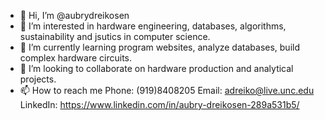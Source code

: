 - 👋 Hi, I’m @aubrydreikosen
- 👀 I’m interested in hardware engineering, databases, algorithms, sustainability and jsutics in computer science.
- 🌱 I’m currently learning program websites, analyze databases, build complex hardware circuits.
- 💞️ I’m looking to collaborate on hardware production and analytical projects.
- 📫 How to reach me 
      Phone: (919)8408205
      Email: adreiko@live.unc.edu
      LinkedIn: https://www.linkedin.com/in/aubry-dreikosen-289a531b5/

<!---
aubrydreikosen/aubrydreikosen is a ✨ special ✨ repository because its `README.md` (this file) appears on your GitHub profile.
You can click the Preview link to take a look at your changes.
--->
